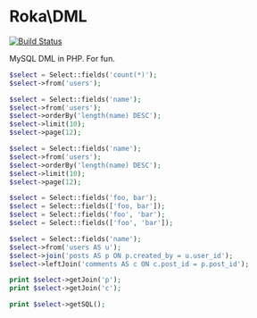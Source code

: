 # Roka\DML

[![Build Status](https://app.travis-ci.com/rokaromeo/DML.svg?token=qpaV7LwjGXrpYgLBoZiB&branch=main)](https://app.travis-ci.com/rokaromeo/DML)

MySQL DML in PHP. For fun.

```php
$select = Select::fields('count(*)');
$select->from('users');

$select = Select::fields('name');
$select->from('users');
$select->orderBy('length(name) DESC');
$select->limit(10);
$select->page(12);

$select = Select::fields('name');
$select->from('users');
$select->orderBy('length(name) DESC');
$select->limit(10);
$select->page(12);

$select = Select::fields('foo, bar');
$select = Select::fields(['foo, bar']);
$select = Select::fields('foo', 'bar');
$select = Select::fields(['foo', 'bar']);

$select = Select::fields('name');
$select->from('users AS u');
$select->join('posts AS p ON p.created_by = u.user_id');
$select->leftJoin('comments AS c ON c.post_id = p.post_id');

print $select->getJoin('p');
print $select->getJoin('c');

print $select->getSQL();
```
